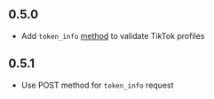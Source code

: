 ## 0.5.0

* Add `token_info` [method](https://business-api.tiktok.com/portal/docs?id=1765927978092545) to validate TikTok profiles

## 0.5.1

* Use POST method for `token_info` request